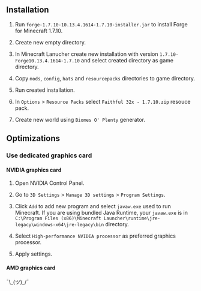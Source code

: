 ## Installation

1. Run `forge-1.7.10-10.13.4.1614-1.7.10-installer.jar` to install Forge for Minecraft 1.7.10.

2. Create new empty directory.

3. In Minecraft Lanucher create new installation with version `1.7.10-Forge10.13.4.1614-1.7.10` and select created directory as game directory.

4. Copy `mods`, `config`, `hats` and `resourcepacks` directories to game directory.

5. Run created installation.

6. In `Options` > `Resource Packs` select `Faithful 32x - 1.7.10.zip` resouce pack.

7. Create new world using `Biomes O' Plenty` generator.

## Optimizations

### Use dedicated graphics card

#### NVIDIA graphics card

1. Open NVIDIA Control Panel.

2. Go to `3D Settings` > `Manage 3D settings` > `Program Settings`.

3. Click `Add` to add new program and select `javaw.exe` used to run Minecraft.
If you are using bundled Java Runtime, your `javaw.exe` is in `C:\Program Files (x86)\Minecraft Launcher\runtime\jre-legacy\windows-x64\jre-legacy\bin` directory.

4. Select `High-performance NVIDIA processor` as preferred graphics processor.

5. Apply settings.

#### AMD graphics card

¯\\\_(ツ)_/¯